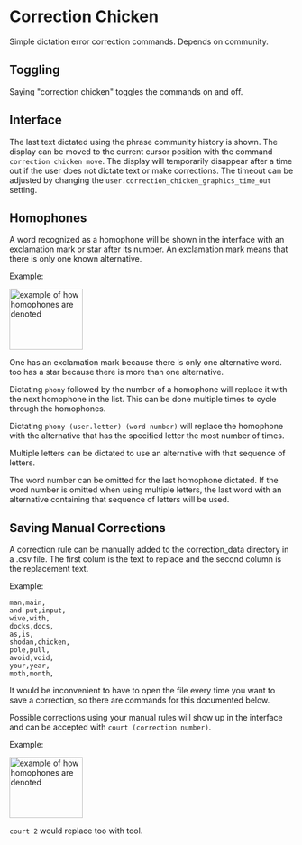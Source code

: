 # Correction Chicken
Simple dictation error correction commands. Depends on community.

## Toggling
Saying "correction chicken" toggles the commands on and off. 

## Interface
The last text dictated using the phrase community history is shown. The display can be moved to the current cursor position with the command `correction chicken move`. The display will temporarily disappear after a time out if the user does not dictate text or make corrections. The timeout can be adjusted by changing the `user.correction_chicken_graphics_time_out` setting. 

## Homophones
A word recognized as a homophone will be shown in the interface with an exclamation mark or star after its number. An exclamation mark means that there is only one known alternative. 

Example:

<img width="130" height="108" alt="example of how homophones are denoted" src="https://github.com/user-attachments/assets/d59bebcd-9366-4071-9d3e-2f6bfe99dd28" />

One has an exclamation mark because there is only one alternative word. too has a star because there is more than one alternative. 

Dictating `phony` followed by the number of a homophone will replace it with the next homophone in the list. This can be done multiple times to cycle through the homophones. 

Dictating `phony (user.letter) (word number)` will replace the homophone with the alternative that has the specified letter the most number of times. 

Multiple letters can be dictated to use an alternative with that sequence of letters.

The word number can be omitted for the last homophone dictated. If the word number is omitted when using multiple letters, the last word with an alternative containing that sequence of letters will be used.

## Saving Manual Corrections
A correction rule can be manually added to the correction_data directory in a .csv file. The first colum is the text to replace and the second column is the replacement text. 

Example:
```
man,main,
and put,input,
wive,with,
docks,docs,
as,is,
shodan,chicken,
pole,pull,
avoid,void,
your,year,
moth,month,
```

It would be inconvenient to have to open the file every time you want to save a correction, so there are commands for this documented below.

Possible corrections using your manual rules will show up in the interface and can be accepted with `court (correction number)`. 

Example:

<img width="130" height="108" alt="example of how homophones are denoted" src="https://github.com/user-attachments/assets/d59bebcd-9366-4071-9d3e-2f6bfe99dd28" />

`court 2` would replace too with tool.

